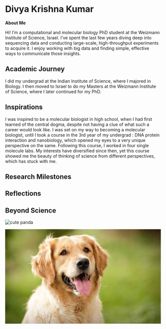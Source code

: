# Divya Krishna Kumar


**About Me**

Hi! I’m a computational and molecular biology PhD student at the Weizmann Institute of Science, Israel. I’ve spent the last few years diving deep into sequencing data and conducting large-scale, high-throughput experiments to acquire it. I enjoy working with big data and finding simple, effective ways to communicate those insights.

## Academic Journey
I did my undergrad at the Indian Institute of Science, where I majored in Biology. I then moved to Israel to do my Masters at the Weizmann Institute of Science, where I later continued for my PhD. 

## Inspirations
I was inspired to be a molecular biologist in high school, when I had first learned of the central dogma, despite not having a clue of what such a career would look like. I was set on my way to becoming a molecular biologist, until I took a course in the 3rd year of my undergrad : DNA protein interaction and nanobiology, which opened my eyes to a very unique perspective on the same. Following this course, I worked in four single molecule labs. My interests have diversified since then, yet this course showed me the beauty of thinking of science from different perspectives, which has stuck with me. 

## Research Milestones


## Reflections


## Beyond Science

![cute panda](https://media.istockphoto.com/id/523761634/photo/cute-panda-bear-climbing-in-tree.jpg?s=1024x1024&w=is&k=20&c=lPEeunHgg_aSKS-Cj-c7jrGoSxi4B7NgvwRTigMXLMs=)


![cute dog](dogpicture.jpg)
